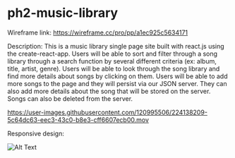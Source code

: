 # ph2-music-library
Wireframe link: https://wireframe.cc/pro/pp/a1ec925c5634171

Description: This is a music library single page site built with react.js using the create-react-app. Users will be able to sort and filter through a song library through a search function by several different criteria (ex: album, title, artist, genre). Users will be able to look through the song library and find more details about songs by clicking on them. Users will be able to add more songs to the page and they will persist via our JSON server. They can also add more details about the song that will be stored on the server. Songs can also be deleted from the server.




https://user-images.githubusercontent.com/120995506/224138209-5c64dc63-eec3-43c0-b8e3-cff6607ecb00.mov


Responsive design:

![Alt Text](https://media.giphy.com/media/WyNJPye4RyMREzscUA/giphy.gif)
